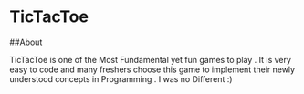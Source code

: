 # TicTacToe

##About 

TicTacToe is one of the Most Fundamental yet fun games to play . It is very easy to code and many freshers choose this game to implement their newly understood concepts in Programming . I was no Different :)

